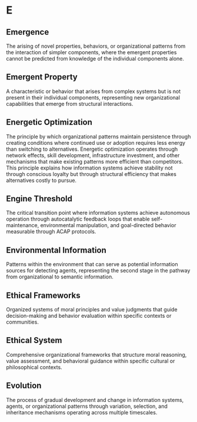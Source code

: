 # E

## Emergence

The arising of novel properties, behaviors, or organizational patterns from the interaction of simpler components, where the emergent properties cannot be predicted from knowledge of the individual components alone.

## Emergent Property

A characteristic or behavior that arises from complex systems but is not present in their individual components, representing new organizational capabilities that emerge from structural interactions.

## Energetic Optimization

The principle by which organizational patterns maintain persistence through creating conditions where continued use or adoption requires less energy than switching to alternatives. Energetic optimization operates through network effects, skill development, infrastructure investment, and other mechanisms that make existing patterns more efficient than competitors. This principle explains how information systems achieve stability not through conscious loyalty but through structural efficiency that makes alternatives costly to pursue.

## Engine Threshold

The critical transition point where information systems achieve autonomous operation through autocatalytic feedback loops that enable self-maintenance, environmental manipulation, and goal-directed behavior measurable through ACAP protocols.

## Environmental Information

Patterns within the environment that can serve as potential information sources for detecting agents, representing the second stage in the pathway from organizational to semantic information.

## Ethical Frameworks

Organized systems of moral principles and value judgments that guide decision-making and behavior evaluation within specific contexts or communities.

## Ethical System

Comprehensive organizational frameworks that structure moral reasoning, value assessment, and behavioral guidance within specific cultural or philosophical contexts.

## Evolution

The process of gradual development and change in information systems, agents, or organizational patterns through variation, selection, and inheritance mechanisms operating across multiple timescales.
